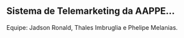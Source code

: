 ## Sistema de Telemarketing da AAPPE...

Equipe: Jadson Ronald, Thales Imbruglia e Phelipe Melanias.
